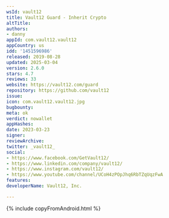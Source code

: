 ```yaml
---
wsId: vault12
title: Vault12 Guard - Inherit Crypto
altTitle: 
authors:
- danny
appId: com.vault12.vault12
appCountry: us
idd: '1451596986'
released: 2019-08-28
updated: 2025-03-04
version: 2.6.0
stars: 4.7
reviews: 33
website: https://vault12.com/guard
repository: https://github.com/vault12
issue: 
icon: com.vault12.vault12.jpg
bugbounty: 
meta: ok
verdict: nowallet
appHashes: 
date: 2023-03-23
signer: 
reviewArchive: 
twitter: _vault12_
social:
- https://www.facebook.com/GetVault12/
- https://www.linkedin.com/company/vault12/
- https://www.instagram.com/vault12/
- https://www.youtube.com/channel/UCoH4zPOpJhq6RbTZqUqzFwA
features: 
developerName: Vault12, Inc.

---
```


{% include copyFromAndroid.html %}
